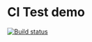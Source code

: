 # CI Test demo
[![Build status](https://ci.appveyor.com/api/projects/status/rc6vc78oe0p7eprg?svg=true)](https://ci.appveyor.com/project/Marjon-art/unit-test-2h-w)